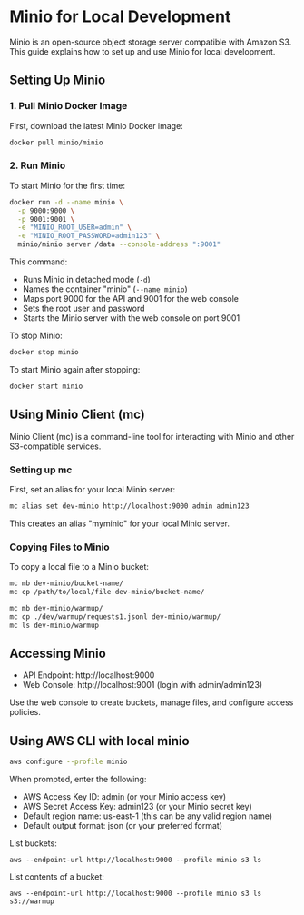 # Minio for Local Development

Minio is an open-source object storage server compatible with Amazon S3. This guide explains how to set up and use Minio for local development.

## Setting Up Minio

### 1. Pull Minio Docker Image

First, download the latest Minio Docker image:

```sh
docker pull minio/minio
```

### 2. Run Minio

To start Minio for the first time:

```sh
docker run -d --name minio \
  -p 9000:9000 \
  -p 9001:9001 \
  -e "MINIO_ROOT_USER=admin" \
  -e "MINIO_ROOT_PASSWORD=admin123" \
  minio/minio server /data --console-address ":9001"
```

This command:
- Runs Minio in detached mode (`-d`)
- Names the container "minio" (`--name minio`)
- Maps port 9000 for the API and 9001 for the web console
- Sets the root user and password
- Starts the Minio server with the web console on port 9001

To stop Minio:

```sh
docker stop minio
```

To start Minio again after stopping:

```sh
docker start minio
```

## Using Minio Client (mc)

Minio Client (mc) is a command-line tool for interacting with Minio and other S3-compatible services.

### Setting up mc

First, set an alias for your local Minio server:

```sh
mc alias set dev-minio http://localhost:9000 admin admin123
```

This creates an alias "myminio" for your local Minio server.

### Copying Files to Minio

To copy a local file to a Minio bucket:

```sh
mc mb dev-minio/bucket-name/
mc cp /path/to/local/file dev-minio/bucket-name/

mc mb dev-minio/warmup/
mc cp ./dev/warmup/requests1.jsonl dev-minio/warmup/
mc ls dev-minio/warmup
```


## Accessing Minio

- API Endpoint: http://localhost:9000
- Web Console: http://localhost:9001 (login with admin/admin123)

Use the web console to create buckets, manage files, and configure access policies.


## Using AWS CLI with local minio

```sh
aws configure --profile minio
```

When prompted, enter the following:
- AWS Access Key ID: admin (or your Minio access key)
- AWS Secret Access Key: admin123 (or your Minio secret key)
- Default region name: us-east-1 (this can be any valid region name)
- Default output format: json (or your preferred format)


List buckets:
```
aws --endpoint-url http://localhost:9000 --profile minio s3 ls
```

List contents of a bucket:
```
aws --endpoint-url http://localhost:9000 --profile minio s3 ls s3://warmup
```
